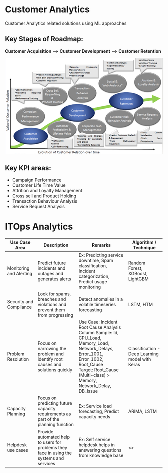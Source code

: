 # Customer Analytics
Customer Analytics related solutions using ML approaches

## Key Stages of Roadmap:

**Customer Acquisition** --> **Customer Development** --> **Customer Retention**

![Customer Analytics Journey](/images/CustomerAnalyticsJourney.png)

## Key KPI areas:

- Campaign Performance
- Customer Life Time Value
- Attrition and Loyalty Management
- Cross sell and Product Holding
- Transaction Behaviour Analysis
- Service Request Analysis

# ITOps Analytics

Use Case Area           | Description                              | Remarks                                          | Algorithm / Technique |
------------------------|------------------------------------------|--------------------------------------------------|-----------------------|
Monitoring and Alerting | Predict future incidents and outages and generates alerts | Ex: Predicting service downtime, Spam classification, Incident categorization, Predict usage monitoring | Random Forest, XGBoost, LightGBM |
Security and Compliance | Look for spams, breaches and violations and prevent them from progressing | Detect anomalies in a volatile timeseries forecasting | LSTM, HTM |
Problem Resolution      | Focus on narrowing the problem and identify root causes and solutions quickly | Use Case: Incident Root Cause Analysis <br> Column Sample: Id, CPU_Load, Memory_Load, Network_Delays, Error_1001, Error_1002, Root_Cause <br> Target: Root_Cause (Multi-class) > Memory, Network_Delay, DB_Issue  | Classification - Deep Learning model with Keras |
Capacity Planning       | Focus on predicting future capacity requirements as part of the planning function | Ex: Service load forecasting, Predict capacity needs | ARIMA, LSTM |
Helpdesk use cases      | Provide automated help to users for problems they face in using the systems and services | Ex: Self service helpdesk helps in answering questions from knowledge base | <> |  
